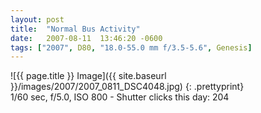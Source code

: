 ```yaml
---
layout: post
title:  "Normal Bus Activity"
date:   2007-08-11  13:46:20 -0600
tags: ["2007", D80, "18.0-55.0 mm f/3.5-5.6", Genesis]
---
```

![{{ page.title }} Image]({{ site.baseurl }}/images/2007/2007_0811_DSC4048.jpg)
{: .prettyprint}  
1/60 sec, f/5.0, ISO 800 - Shutter clicks this day: 204